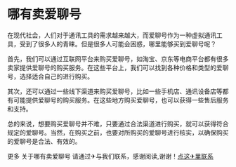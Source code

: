 # 哪有卖爱聊号

在现代社会，人们对于通讯工具的需求越来越大，而爱聊号作为一种虚拟通讯工具，受到了很多人的青睐。但是很多人可能会困惑，哪里能够买到爱聊号呢？

首先，我们可以通过互联网平台来购买爱聊号，如淘宝、京东等电商平台都有很多卖家提供爱聊号的购买服务。在这些平台上，我们可以找到各种价格和类型的爱聊号，选择适合自己的进行购买。

其次，还可以通过一些线下渠道来购买爱聊号，比如一些手机店、通讯设备店等都有可能提供爱聊号的购买服务。在这些地方购买爱聊号，也可以获得一些售后服务和支持。

总的来说，想要购买爱聊号并不难，只要通过合法渠道进行购买，就可以获得符合规定的爱聊号。当然，在购买之前，也要对所购买的爱聊号进行核实，以确保购买的爱聊号是合法、有效的。

更多 关于哪有卖爱聊号 请通过✈与我们联系，感谢阅读,谢谢！[点这✈里联系](https://add.k02.cc)